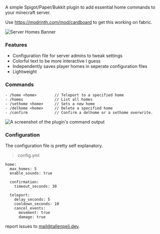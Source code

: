 A simple Spigot/Paper/Bukkit plugin to add essential home commands to your minecraft server.

Use https://modrinth.com/mod/cardboard to get this working on fabric.

![Server Homes Banner](https://cdn.modrinth.com/data/cached_images/b6c0311bbec7b62e3850210e89b1e4714607542b.png)

### Features
- Configuration file for server admins to tweak settings
- Colorful text to be more interactive I guess
- Independently saves player homes in seperate configuration files
- Lightweight

### Commands
```
- /home <home>        // Teleport to a specified home
- /homes              // List all homes
- /sethome <home>     // Sets a new home
- /delhome <home>     // Delete a specified home
- /confirm            // Confirm a delhome or a sethome overwrite.
```

![A screenshot of the plugin's command output](https://cdn.modrinth.com/data/cached_images/13946241bdb680f7b70ae0459e8c6d0ca0ad7687.png)

### Configuration
The configuration file is pretty self explanatory.

> config.yml
```
home:
  max_homes: 5
  enable_sounds: true

  confirmation:
    timeout_seconds: 30

  teleport:
    delay_seconds: 5
    cooldown_seconds: 10
    cancel_events:
      movement: true
      damage: true
```

report issues to [mail@tallenpeli.dev](mailto:mail@tallenpeli.dev).
